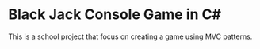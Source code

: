 # Black Jack Console Game in C#
This is a school project that focus on creating a game using MVC patterns. 
